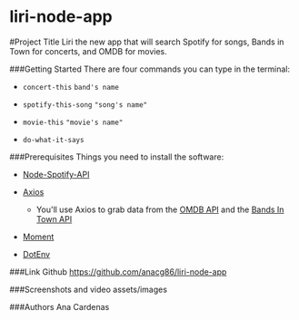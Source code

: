 # liri-node-app

#Project Title
Liri the new app that will search Spotify for songs, Bands in Town for concerts, and OMDB for movies.

###Getting Started
There are four commands you can type in the terminal:
   * `concert-this` `band's name`

   * `spotify-this-song` `"song's name"`

   * `movie-this` `"movie's name"`

   * `do-what-it-says`

###Prerequisites
Things you need to install the software:
   * [Node-Spotify-API](https://www.npmjs.com/package/node-spotify-api)

   * [Axios](https://www.npmjs.com/package/axios)

     * You'll use Axios to grab data from the [OMDB API](http://www.omdbapi.com) 
and the [Bands In Town API](http://www.artists.bandsintown.com/bandsintown-api)

   * [Moment](https://www.npmjs.com/package/moment)

   * [DotEnv](https://www.npmjs.com/package/dotenv)

###Link Github
https://github.com/anacg86/liri-node-app

###Screenshots and video
assets/images

###Authors
Ana Cardenas


